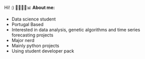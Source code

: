 Hi! :)
👾🦎✨🎲📊
__About me:__
- Data science student 
- Portugal Based
- Interested in data analysis, genetic algorithms and time series forecasting projects
- Major nerd
- Mainly python projects
- Using student developer pack
